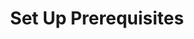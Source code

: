 ---
layout: os_redirect
title: Set Up Prerequisites
description: A quick guide to help you to install the prerequisites
categories: beginner
redirect_win: /devguide/win-prerequisites/
redirect_mac: /devguide/mac-prerequisites/
redirect_linux: /devguide/linux-prerequisites/
---
